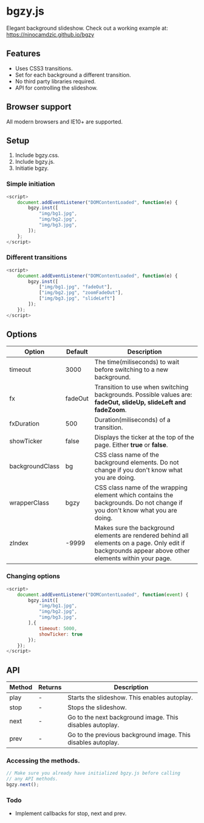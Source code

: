 # bgzy.js

Elegant background slideshow.
Check out a working example at: https://ninocamdzic.github.io/bgzy

## Features

- Uses CSS3 transitions.
- Set for each background a different transition.
- No third party libraries required.
- API for controlling the slideshow.

## Browser support

All modern browsers and IE10+ are supported.

## Setup

1. Include bgzy.css.
2. Include bgzy.js.
3. Initiatie bgzy.

### Simple initiation
```javascript
<script>
	document.addEventListener("DOMContentLoaded", function(e) {
		bgzy.inst([
			"img/bg1.jpg",
			"img/bg2.jpg",
			"img/bg3.jpg",
		]);
	};
</script>
```

### Different transitions
```javascript
<script>
	document.addEventListener("DOMContentLoaded", function(e) {
		bgzy.inst([
			["img/bg1.jpg", "fadeOut"],
			["img/bg2.jpg", "zoomFadeOut"],
			["img/bg3.jpg", "slideLeft"]
		]);
	});
</script>
```
## Options
|Option|Default|Description|
|---|---|---|
|timeout|3000|The time(miliseconds) to wait before switching to a new background.|
|fx|fadeOut|Transition to use when switching backgrounds. Possible values are: **fadeOut, slideUp, slideLeft and fadeZoom**.|
|fxDuration|500|Duration(miliseconds) of a transition.|
|showTicker|false|Displays the ticker at the top of the page. Either **true** or **false**.|
|backgroundClass|bg|CSS class name of the background elements. Do not change if you don't know what you are doing.|
|wrapperClass|bgzy|CSS class name of the wrapping element which contains the backgrounds. Do not change if you don't know what you are doing.|
|zIndex|-9999|Makes sure the background elements are rendered behind all elements on a page. Only edit if backgrounds appear above other elements within your page.|

### Changing options ###
```javascript
<script>
	document.addEventListener("DOMContentLoaded", function(event) {
		bgzy.init([
			"img/bg1.jpg",
			"img/bg2.jpg",
			"img/bg3.jpg",
		],{
			timeout: 5000,
			showTicker: true
		});
	});
</script>
```

## API
|Method|Returns|Description|
|---|---|---|
|play|-|Starts the slideshow. This enables autoplay.|
|stop|-|Stops the slideshow.|
|next|-|Go to the next background image. This disables autoplay.|
|prev|-|Go to the previous background image. This disables autoplay.|

### Accessing the methods. ###
```javascript
// Make sure you already have initialized bgzy.js before calling
// any API methods.
bgzy.next();
```
### Todo
- Implement callbacks for stop, next and prev.
